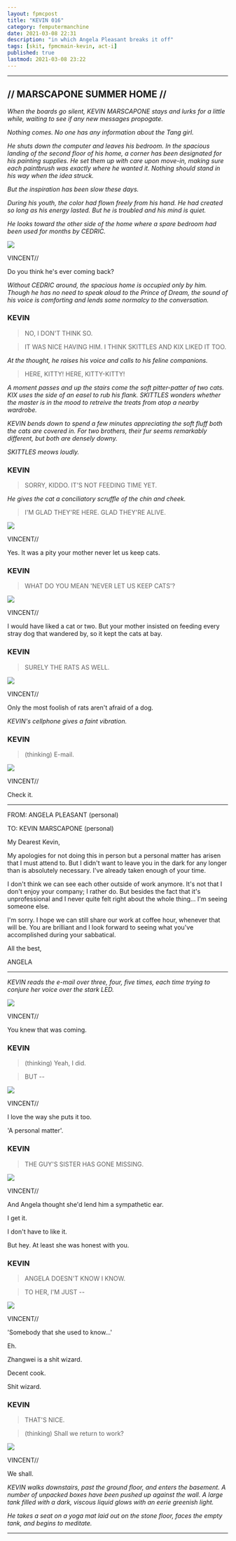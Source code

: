 ```yaml
---
layout: fpmcpost
title: "KEVIN 016"
category: femputermanchine
date: 2021-03-08 22:31
description: "in which Angela Pleasant breaks it off"
tags: [skit, fpmcmain-kevin, act-i]
published: true
lastmod: 2021-03-08 23:22
---
```

[//]: # ( 03/08/21  -added)

*****

## // MARSCAPONE SUMMER HOME // ##

<i>When the boards go silent, KEVIN MARSCAPONE stays and lurks for a little while, waiting to see if any new messages propogate.</i>

<i>Nothing comes. No one has any information about the Tang girl.</i>

<i>He shuts down the computer and leaves his bedroom. In the spacious landing of the second floor of his home, a corner has been designated for his painting supplies. He set them up with care upon move-in, making sure each paintbrush was exactly where he wanted it. Nothing should stand in his way when the idea struck.</i>

<i>But the inspiration has been slow these days.</i>

<i>During his youth, the color had flown freely from his hand. He had created so long as his energy lasted. But he is troubled and his mind is quiet.</i>

<i>He looks toward the other side of the home where a spare bedroom had been used for months by CEDRIC.</i>

<div class="chat-box">
<img src="{{ site.url }}/assets/tb/vincent-tb.jpg" class="chat-portrait" />
<p class="ppl-sez">VINCENT//</p>
<p class="ppl-sez">Do you think he's ever coming back?</p>
</div>

<I>Without CEDRIC around, the spacious home is occupied only by him. Though he has no need to speak aloud to the Prince of Dream, the sound of his voice is comforting and lends some normalcy to the conversation.</i>

### KEVIN ###

> NO, I DON'T THINK SO.

> IT WAS NICE HAVING HIM. I THINK SKITTLES AND KIX LIKED IT TOO.

<I>At the thought, he raises his voice and calls to his feline companions.</i>

> HERE, KITTY! HERE, KITTY-KITTY!

<I>A moment passes and up the stairs come the soft pitter-patter of two cats. KIX uses the side of an easel to rub his flank. SKITTLES wonders whether the master is in the mood to retreive the treats from atop a nearby wardrobe.</i>

<i>KEVIN bends down to spend a few minutes appreciating the soft fluff both the cats are covered in. For two brothers, their fur seems remarkably different, but both are densely downy.</i>

<i>SKITTLES meows loudly.</i>

### KEVIN ###

> SORRY, KIDDO. IT'S NOT FEEDING TIME YET.

<I>He gives the cat a conciliatory scruffle of the chin and cheek.</i>

> I'M GLAD THEY'RE HERE. GLAD THEY'RE ALIVE.

<div class="chat-box">
<img src="{{ site.url }}/assets/tb/vincent-tb.jpg" class="chat-portrait" />
<p class="ppl-sez">VINCENT//</p>
<p class="ppl-sez">Yes. It was a pity your mother never let us keep cats.</p>
</div>

### KEVIN ###

> WHAT DO YOU MEAN 'NEVER LET US KEEP CATS'? 

<div class="chat-box">
<img src="{{ site.url }}/assets/tb/vincent-tb.jpg" class="chat-portrait" />
<p class="ppl-sez">VINCENT//</p>
<p class="ppl-sez">I would have liked a cat or two. But your mother insisted on feeding every stray dog that wandered by, so it kept the cats at bay.</p>
</div>

### KEVIN ###

> SURELY THE RATS AS WELL.

<div class="chat-box">
<img src="{{ site.url }}/assets/tb/vincent-tb.jpg" class="chat-portrait" />
<p class="ppl-sez">VINCENT//</p>
<p class="ppl-sez">Only the most foolish of rats aren't afraid of a dog.</p>
</div>

<i>KEVIN's cellphone gives a faint vibration.</i>

### KEVIN ###

> (thinking) E-mail.

<div class="chat-box">
<img src="{{ site.url }}/assets/tb/vincent-tb.jpg" class="chat-portrait" />
<p class="ppl-sez">VINCENT//</p>
<p class="ppl-sez">Check it.</p>
</div>

*****

FROM: ANGELA PLEASANT (personal)

TO: KEVIN MARSCAPONE (personal)

My Dearest Kevin,

My apologies for not doing this in person but a personal matter has arisen that I must attend to. But I didn't want to leave you in the dark for any longer than is absolutely necessary. I've already taken enough of your time.

I don't think we can see each other outside of work anymore. It's not that I don't enjoy your company; I rather do. But besides the fact that it's unprofessional and I never quite felt right about the whole thing... I'm seeing someone else.

I'm sorry. I hope we can still share our work at coffee hour, whenever that will be. You are brilliant and I look forward to seeing what you've accomplished during your sabbatical.

All the best,

ANGELA

*****

<i>KEVIN reads the e-mail over three, four, five times, each time trying to conjure her voice over the stark LED.</i>

<div class="chat-box">
<img src="{{ site.url }}/assets/tb/vincent-tb.jpg" class="chat-portrait" />
<p class="ppl-sez">VINCENT//</p>
<p class="ppl-sez">You knew that was coming.</p>
</div>

### KEVIN ###

> (thinking) Yeah, I did.

> BUT --

<div class="chat-box">
<img src="{{ site.url }}/assets/tb/vincent-tb.jpg" class="chat-portrait" />
<p class="ppl-sez">VINCENT//</p>
<p class="ppl-sez">I love the way she puts it too.</p>
<p class="ppl-sez">'A personal matter'.</p>
</div>

### KEVIN ###

> THE GUY'S SISTER HAS GONE MISSING.

<div class="chat-box">
<img src="{{ site.url }}/assets/tb/vincent-tb.jpg" class="chat-portrait" />
<p class="ppl-sez">VINCENT//</p>
<p class="ppl-sez">And Angela thought she'd lend him a sympathetic ear.</p>
<p class="ppl-sez">I get it.</p>
<p class="ppl-sez">I don't have to like it.</p>
<p class="ppl-sez">But hey. At least she was honest with you.</p>
</div>

### KEVIN ###

> ANGELA DOESN'T KNOW I KNOW.

> TO HER, I'M JUST --

<div class="chat-box">
<img src="{{ site.url }}/assets/tb/vincent-tb.jpg" class="chat-portrait" />
<p class="ppl-sez">VINCENT//</p>
<p class="ppl-sez">'Somebody that she used to know...'</p>
<p class="ppl-sez">Eh.</p>
<p class="ppl-sez">Zhangwei is a shit wizard.</p>
<p class="ppl-sez">Decent cook.</p>
<p class="ppl-sez">Shit wizard.</p>
</div>

### KEVIN ###

> THAT'S NICE.

> (thinking) Shall we return to work?

<div class="chat-box">
<img src="{{ site.url }}/assets/tb/vincent-tb.jpg" class="chat-portrait" />
<p class="ppl-sez">VINCENT//</p>
<p class="ppl-sez">We shall.</p>
</div>

<i>KEVIN walks downstairs, past the ground floor, and enters the basement. A number of unpacked boxes have been pushed up against the wall. A large tank filled with a dark, viscous liquid glows with an eerie greenish light.</i>

<i>He takes a seat on a yoga mat laid out on the stone floor, faces the empty tank, and begins to meditate.</i>

*****
